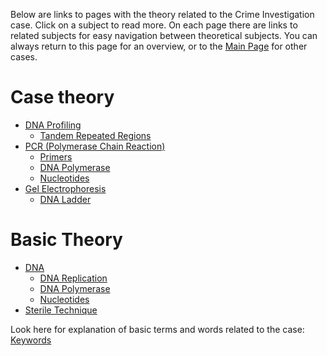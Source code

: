 Below are links to pages with the theory related to the Crime
Investigation case. Click on a subject to read more. On each page there
are links to related subjects for easy navigation between theoretical
subjects. You can always return to this page for an overview, or to the
[Main Page](/wiki/Main_Page "wikilink") for other cases.

Case theory
===========

-   [DNA Profiling](/wiki/DNA_Profiling "wikilink")
    -   [Tandem Repeated Regions](/wiki/Tandem_Repeated_Regions "wikilink")
-   [PCR (Polymerase Chain Reaction)](/wiki/PCR "wikilink")
    -   [Primers](/wiki/Primers "wikilink")
    -   [DNA Polymerase](/wiki/DNA_Polymerase "wikilink")
    -   [Nucleotides](/wiki/Nucleotides "wikilink")
-   [Gel Electrophoresis](/wiki/Gel_Electrophoresis "wikilink")
    -   [DNA Ladder](/wiki/DNA_Ladder "wikilink")

Basic Theory
============

-   [DNA](/wiki/DNA "wikilink")
    -   [DNA Replication](/wiki/DNA_Replication "wikilink")
    -   [DNA Polymerase](/wiki/DNA_Polymerase "wikilink")
    -   [Nucleotides](/wiki/Nucleotides "wikilink")
-   [Sterile Technique](/wiki/Sterile_Technique "wikilink")

Look here for explanation of basic terms and words related to the case:
[Keywords](/wiki/Keywords "wikilink")

